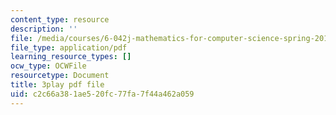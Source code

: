 ```yaml
---
content_type: resource
description: ''
file: /media/courses/6-042j-mathematics-for-computer-science-spring-2015/c2c66a381ae520fc77fa7f44a462a059_L2yOSFsMvnc.pdf
file_type: application/pdf
learning_resource_types: []
ocw_type: OCWFile
resourcetype: Document
title: 3play pdf file
uid: c2c66a38-1ae5-20fc-77fa-7f44a462a059
---
```

